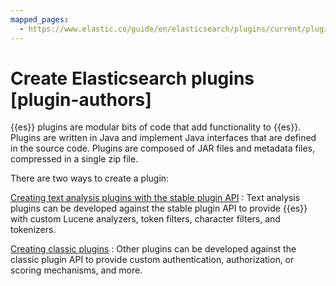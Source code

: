 ```yaml
---
mapped_pages:
  - https://www.elastic.co/guide/en/elasticsearch/plugins/current/plugin-authors.html
---
```


# Create Elasticsearch plugins [plugin-authors]

{{es}} plugins are modular bits of code that add functionality to {{es}}. Plugins are written in Java and implement Java interfaces that are defined in the source code. Plugins are composed of JAR files and metadata files, compressed in a single zip file.

There are two ways to create a plugin:

[Creating text analysis plugins with the stable plugin API](/extend/creating-stable-plugins.md)
:   Text analysis plugins can be developed against the stable plugin API to provide {{es}} with custom Lucene analyzers, token filters, character filters, and tokenizers.

[Creating classic plugins](/extend/creating-classic-plugins.md)
:   Other plugins can be developed against the classic plugin API to provide custom authentication, authorization, or scoring mechanisms, and more.



